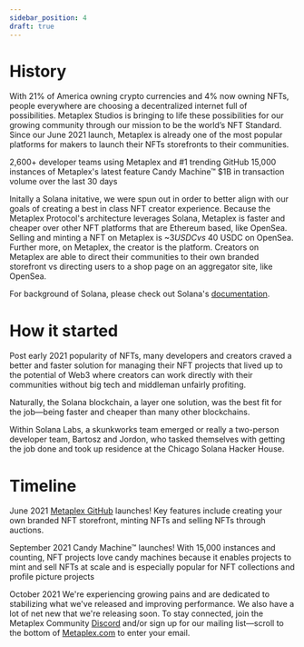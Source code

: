 ```yaml
---
sidebar_position: 4
draft: true
---
```


# History
With 21% of America owning crypto currencies and 4% now owning NFTs, people everywhere are choosing a decentralized internet full of possibilities. Metaplex Studios is bringing to life these possibilities for our growing community through our mission to be the world’s NFT Standard. Since our June 2021 launch, Metaplex is already one of the most popular platforms for makers to launch their NFTs storefronts to their communities.

2,600+ developer teams using Metaplex and #1 trending GitHub
15,000 instances of Metaplex's latest feature Candy Machine™
$1B in transaction volume over the last 30 days

Initally a Solana initative, we were spun out in order to better align with our goals of creating a best in class NFT creator experience. Because the Metaplex Protocol's architecture leverages Solana, Metaplex is faster and cheaper over other NFT platforms that are Ethereum based, like OpenSea. Selling and minting a NFT on Metaplex is ~$3 USDC vs ~$40 USDC on OpenSea. Further more, on Metaplex, the creator is the platform. Creators on Metaplex are able to direct their communities to their own branded storefront vs directing users to a shop page on an aggregator site, like OpenSea.

For background of Solana, please check out Solana's [documentation](https://docs.solana.com/history).

# How it started
Post early 2021 popularity of NFTs, many developers and creators craved a better and faster solution for managing their NFT projects that lived up to the potential of Web3 where creators can work directly with their communities without big tech and middleman unfairly profiting.

Naturally, the Solana blockchain, a layer one solution, was the best fit for the job—being faster and cheaper than many other blockchains.

Within Solana Labs, a skunkworks team emerged or really a two-person developer team, Bartosz and Jordon, who tasked themselves with getting the job done and took up residence at the Chicago Solana Hacker House.

# Timeline
June 2021
[Metaplex GitHub](https://github.com/metaplex-foundation/metaplex) launches!
Key features include creating your own branded NFT storefront, minting NFTs and selling NFTs through auctions.

September 2021
Candy Machine™ launches!
With 15,000 instances and counting, NFT projects love candy machines because it enables projects to mint and sell NFTs at scale and is especially popular for NFT collections and profile picture projects

October 2021
We're experiencing growing pains and are dedicated to stabilizing what we've released and improving performance. We also have a lot of net new that we're releasing soon. To stay connected, join the Metaplex Community [Discord](https://discord.com/invite/metaplex) and/or sign up for our mailing list—scroll to the bottom of [Metaplex.com](https://metaplex.com) to enter your email.
